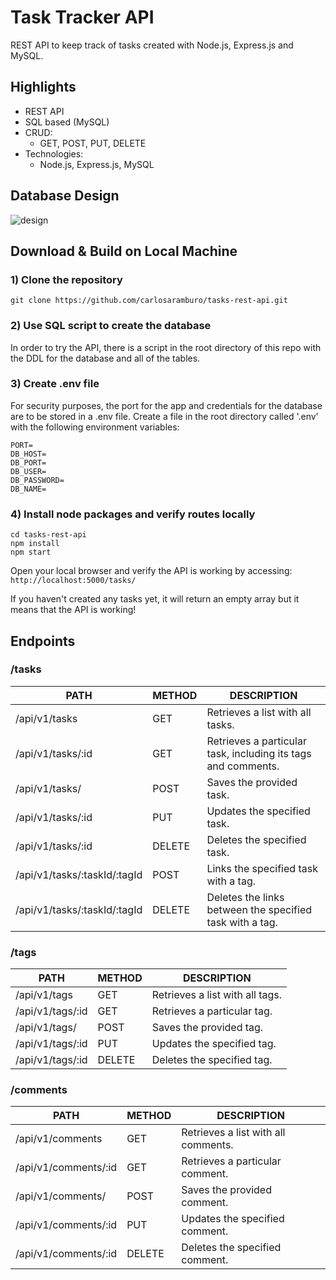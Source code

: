 # Task Tracker API
REST API to keep track of tasks created with Node.js, Express.js and MySQL.

## Highlights
- REST API
- SQL based (MySQL)
- CRUD:
    - GET, POST, PUT, DELETE
- Technologies:
    - Node.js, Express.js, MySQL

## Database Design
![design](https://drive.google.com/uc?export=view&id=1qAgilRILoZZtulB9S45bNSpIGzymp9SH)

## Download & Build on Local Machine
### 1) Clone the repository
`git clone https://github.com/carlosaramburo/tasks-rest-api.git`

### 2) Use SQL script to create the database
In order to try the API, there is a script in the root directory of this repo with the DDL for the database and all of the tables.

### 3) Create .env file
For security purposes, the port for the app and credentials for the database are to be stored in a .env file. Create a file in the root directory called '.env' with the following environment variables:
```
PORT=
DB_HOST=
DB_PORT=
DB_USER=
DB_PASSWORD=
DB_NAME=
```

### 4) Install node packages and verify routes locally
```
cd tasks-rest-api
npm install
npm start
```
Open your local browser and verify the API is working by accessing:
```http://localhost:5000/tasks/```

If you haven't created any tasks yet, it will return an empty array but it means that the API is working!

## Endpoints
### /tasks
PATH | METHOD | DESCRIPTION
---|---|---
/api/v1/tasks | GET | Retrieves a list with all tasks.
/api/v1/tasks/:id | GET | Retrieves a particular task, including its tags and comments.
/api/v1/tasks/ | POST | Saves the provided task.
/api/v1/tasks/:id | PUT | Updates the specified task.
/api/v1/tasks/:id | DELETE | Deletes the specified task.
/api/v1/tasks/:taskId/:tagId | POST | Links the specified task with a tag.
/api/v1/tasks/:taskId/:tagId | DELETE | Deletes the links between the specified task with a tag.

### /tags
PATH | METHOD | DESCRIPTION
---|---|---
/api/v1/tags | GET | Retrieves a list with all tags.
/api/v1/tags/:id | GET | Retrieves a particular tag.
/api/v1/tags/ | POST | Saves the provided tag.
/api/v1/tags/:id | PUT | Updates the specified tag.
/api/v1/tags/:id | DELETE | Deletes the specified tag.

### /comments
PATH | METHOD | DESCRIPTION
---|---|---
/api/v1/comments | GET | Retrieves a list with all comments.
/api/v1/comments/:id | GET | Retrieves a particular comment.
/api/v1/comments/ | POST | Saves the provided comment.
/api/v1/comments/:id | PUT | Updates the specified comment.
/api/v1/comments/:id | DELETE | Deletes the specified comment.